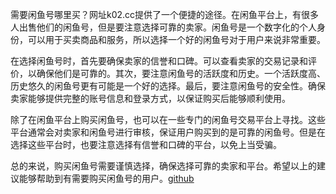 需要闲鱼号哪里买？网址k02.cc提供了一个便捷的途径。在闲鱼平台上，有很多人出售他们的闲鱼号，但是要注意选择可靠的卖家。闲鱼号是一个数字化的个人身份，可以用于买卖商品和服务，所以选择一个好的闲鱼号对于用户来说非常重要。

在选择闲鱼号时，首先要确保卖家的信誉和口碑。可以查看卖家的交易记录和评价，以确保他们是可靠的。其次，要注意闲鱼号的活跃度和历史。一个活跃度高、历史悠久的闲鱼号更有可能是一个好的选择。最后，要注意闲鱼号的安全性。确保卖家能够提供完整的账号信息和登录方式，以保证购买后能够顺利使用。

除了在闲鱼平台上购买闲鱼号，也可以在一些专门的闲鱼号交易平台上寻找。这些平台通常会对卖家和闲鱼号进行审核，保证用户购买到的是可靠的闲鱼号。但是在选择这些平台时，也要注意选择有信誉和口碑的平台，以免上当受骗。

总的来说，购买闲鱼号需要谨慎选择，确保选择可靠的卖家和平台。希望以上的建议能够帮助到有需要购买闲鱼号的用户。[github](https://github.com)
